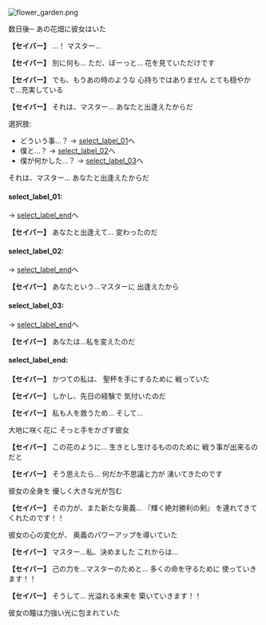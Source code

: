 
![flower_garden.png](../images/backgrounds/flower_garden.png)

数日後─
あの花畑に彼女はいた

**【セイバー】**
…！
マスター…

**【セイバー】**
別に何も…
ただ、ぼーっと…
花を見ていただけです

**【セイバー】**
でも、もうあの時のような
心持ちではありません
とても穏やかで…充実している

**【セイバー】**
それは、マスター…
あなたと出逢えたからだ

選択肢:
- どういう事…？ → [select_label_01](#select_label_01)へ
- 僕と…？ → [select_label_02](#select_label_02)へ
- 僕が何かした…？ → [select_label_03](#select_label_03)へ

それは、マスター…
あなたと出逢えたからだ

#### select_label_01:
 → [select_label_end](#select_label_end)へ

**【セイバー】**
あなたと出逢えて…
変わったのだ

#### select_label_02:
 → [select_label_end](#select_label_end)へ

**【セイバー】**
あなたという…マスターに
出逢えたから

#### select_label_03:
 → [select_label_end](#select_label_end)へ

**【セイバー】**
あなたは…私を変えたのだ

#### select_label_end:

**【セイバー】**
かつての私は、
聖杯を手にするために
戦っていた

**【セイバー】**
しかし、先日の経験で
気付いたのだ

**【セイバー】**
私も人を救うため…
そして…

大地に咲く花に
そっと手をかざす彼女

**【セイバー】**
この花のように…
生きとし生けるもののために
戦う事が出来るのだと

**【セイバー】**
そう思えたら…
何だか不思議と力が
湧いてきたのです

彼女の全身を
優しく大きな光が包む

**【セイバー】**
その力が、また新たな奥義…
『輝く絶対勝利の剣』
を連れてきてくれたのです！！

彼女の心の変化が、
奥義のパワーアップを導いていた

**【セイバー】**
マスター…私、決めました
これからは…

**【セイバー】**
己の力を…マスターのためと…
多くの命を守るために
使っていきます！！

**【セイバー】**
そうして…
光溢れる未来を
築いていきます！！

彼女の瞳は力強い光に包まれていた